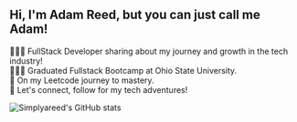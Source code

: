 ## Hi, I'm Adam Reed, but you can just call me Adam!

👩🏻‍💻 FullStack Developer sharing about my journey and growth in the tech industry!<br/>
👩🏻‍🎓 Graduated Fullstack Bootcamp at Ohio State University.<br/>
🧠 On my Leetcode journey to mastery.<br/>
🤝 Let's connect, follow for my tech adventures!<br/>

![Simplyareed's GitHub stats](https://github-readme-stats.vercel.app/api?username=Simplyareed&theme=panda&show_icons=true)
